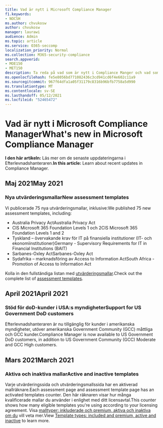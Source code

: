 ```yaml
---
title: Vad är nytt i Microsoft Compliance Manager
f1.keywords:
- NOCSH
ms.author: chvukosw
author: chvukosw
manager: laurawi
audience: Admin
ms.topic: article
ms.service: O365-seccomp
localization_priority: Normal
ms.collection: M365-security-compliance
search.appverid:
- MOE150
- MET150
description: Ta reda på vad som är nytt i Compliance Manger och vad som kommer. Läs om uppdaterade utvärderingar, nya utvärderingsmallar, nya åtgärder med mera.
ms.openlocfilehash: fe5e8056bd771082436c3cd941cd6f4e602c11a9
ms.sourcegitcommit: 967f64dfa1a05f31179c8316b96bfb7758a5d990
ms.translationtype: MT
ms.contentlocale: sv-SE
ms.lasthandoff: 05/12/2021
ms.locfileid: "52465472"
---
```

# <a name="whats-new-in-microsoft-compliance-manager"></a><span data-ttu-id="02cd8-104">Vad är nytt i Microsoft Compliance Manager</span><span class="sxs-lookup"><span data-stu-id="02cd8-104">What's new in Microsoft Compliance Manager</span></span>

<span data-ttu-id="02cd8-105">**I den här artikeln:** Läs mer om de senaste uppdateringarna i Efterlevnadshanteraren.</span><span class="sxs-lookup"><span data-stu-id="02cd8-105">**In this article:** Learn about recent updates in Compliance Manager.</span></span>

## <a name="may-2021"></a><span data-ttu-id="02cd8-106">Maj 2021</span><span class="sxs-lookup"><span data-stu-id="02cd8-106">May 2021</span></span>

### <a name="new-assessment-templates"></a><span data-ttu-id="02cd8-107">Nya utvärderingsmallar</span><span class="sxs-lookup"><span data-stu-id="02cd8-107">New assessment templates</span></span>

<span data-ttu-id="02cd8-108">Vi publicerade 75 nya utvärderingsmallar, inklusive:</span><span class="sxs-lookup"><span data-stu-id="02cd8-108">We published 75 new assessment templates, including:</span></span>
- <span data-ttu-id="02cd8-109">Australia Privacy Act</span><span class="sxs-lookup"><span data-stu-id="02cd8-109">Australia Privacy Act</span></span>
- <span data-ttu-id="02cd8-110">CIS Microsoft 365 Foundation Levels 1 och 2</span><span class="sxs-lookup"><span data-stu-id="02cd8-110">CIS Microsoft 365 Foundation Levels 1 and 2</span></span>
- <span data-ttu-id="02cd8-111">Tyskland – övervakande krav för IT på finansiella institutioner (IT- och ekonomiinstitutioner)</span><span class="sxs-lookup"><span data-stu-id="02cd8-111">Germany - Supervisory Requirements for IT in Financial Institutions (BAIT)</span></span>
- <span data-ttu-id="02cd8-112">Sarbanes-Oxley Act</span><span class="sxs-lookup"><span data-stu-id="02cd8-112">Sarbanes-Oxley Act</span></span>
- <span data-ttu-id="02cd8-113">Sydafrika – marknadsföring av Access to Information Act</span><span class="sxs-lookup"><span data-stu-id="02cd8-113">South Africa - Promotion of Access to Information Act</span></span>

<span data-ttu-id="02cd8-114">Kolla in den fullständiga listan med [utvärderingsmallar](compliance-manager-templates-list.md).</span><span class="sxs-lookup"><span data-stu-id="02cd8-114">Check out the complete list of [assessment templates](compliance-manager-templates-list.md).</span></span>

## <a name="april-2021"></a><span data-ttu-id="02cd8-115">April 2021</span><span class="sxs-lookup"><span data-stu-id="02cd8-115">April 2021</span></span>

### <a name="support-for-us-government-dod-customers"></a><span data-ttu-id="02cd8-116">Stöd för doD-kunder i USA:s myndigheter</span><span class="sxs-lookup"><span data-stu-id="02cd8-116">Support for US Government DoD customers</span></span>

<span data-ttu-id="02cd8-117">Efterlevnadshanteraren är nu tillgänglig för kunder i amerikanska myndigheter, utöver amerikanska Government Community (GCC) måttliga och GCC kunder.</span><span class="sxs-lookup"><span data-stu-id="02cd8-117">Compliance Manager is now available to US Government DoD customers, in addition to US Government Community (GCC) Moderate and GCC High customers.</span></span>

## <a name="march-2021"></a><span data-ttu-id="02cd8-118">Mars 2021</span><span class="sxs-lookup"><span data-stu-id="02cd8-118">March 2021</span></span>

### <a name="active-and-inactive-templates"></a><span data-ttu-id="02cd8-119">Aktiva och inaktiva mallar</span><span class="sxs-lookup"><span data-stu-id="02cd8-119">Active and inactive templates</span></span>

<span data-ttu-id="02cd8-120">Varje utvärderingssida och utvärderingsmallssida har en aktiverad mallräknare.</span><span class="sxs-lookup"><span data-stu-id="02cd8-120">Each assessment page and assessment template page has an activated templates counter.</span></span> <span data-ttu-id="02cd8-121">Den här räknaren visar hur många kvalificerade mallar du använder i enlighet med ditt licensavtal.</span><span class="sxs-lookup"><span data-stu-id="02cd8-121">This counter shows how many eligible templates you're using according to your licensing agreement.</span></span> <span data-ttu-id="02cd8-122">Visa [malltyper: inkluderade och premium, aktiva och inaktiva om du](compliance-manager-templates.md#template-types-included-and-premium-active-and-inactive) vill veta mer.</span><span class="sxs-lookup"><span data-stu-id="02cd8-122">View [Template types: included and premium, active and inactive](compliance-manager-templates.md#template-types-included-and-premium-active-and-inactive) to learn more.</span></span>